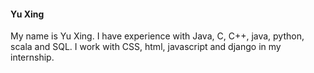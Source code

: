 #### Yu Xing

My name is Yu Xing. I have experience with Java, C, C++, java, python, scala and SQL. I work with CSS, html, javascript and django in my internship.


